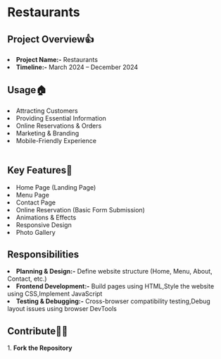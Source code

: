 # Restaurants
<h2>Project Overview👍</h2>
<li><b><span>Project Name:-</span></b> Restaurants</li>
<li><b><span>Timeline:-</span></b> March 2024 – December 2024</li>

<h2>Usage🏠</h2>
<li>Attracting Customers</li>
<li>Providing Essential Information</li>
<li>Online Reservations & Orders</li>
<li>Marketing & Branding</li>
<li>Mobile-Friendly Experience</li> <br>

<h2>Key Features🚀</h2>
<li> Home Page (Landing Page)</li>
<li>Menu Page</li>
<li>Contact Page</li>
<li>Online Reservation (Basic Form Submission)</li>
<li> Animations & Effects</li>
<li>Responsive Design</li>
<li>Photo Gallery</li>

<h2>Responsibilities</h2>
<li><b><span> Planning & Design:-</span></b> Define website structure (Home, Menu, About, Contact, etc.)<br>
<li><b><span>Frontend Development:-</span></b> Build pages using HTML,Style the website using CSS,Implement JavaScript</li>
<li><b><span>Testing & Debugging:-</span></b> Cross-browser compatibility testing,Debug layout issues using browser DevTools</li>

<h2>Contribute👨‍💻</h2>
<p> 1. <b>Fork the Repository</b></p>

